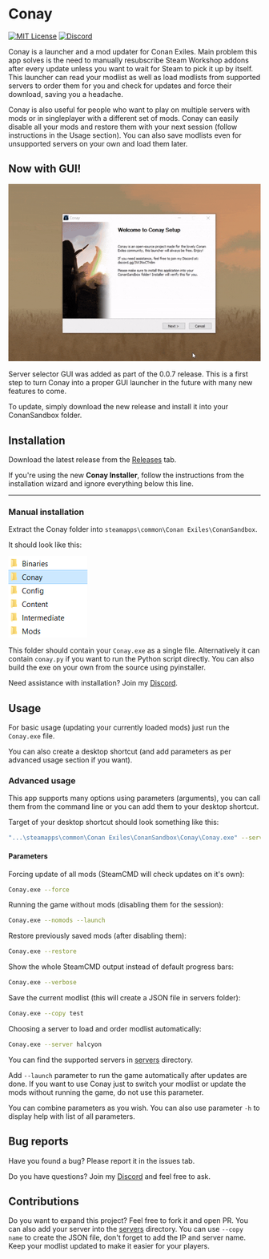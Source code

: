 # Conay

[![MIT License](https://img.shields.io/badge/License-MIT-green.svg)](https://github.com/RatajVaver/conay/blob/main/LICENSE)
[![Discord](https://img.shields.io/badge/Discord-Rataj's_Workshop-blue.svg)](https://discord.gg/3WJNxCTn8m)

Conay is a launcher and a mod updater for Conan Exiles. Main problem this app solves is the need to manually resubscribe Steam Workshop addons after every update unless you want to wait for Steam to pick it up by itself. This launcher can read your modlist as well as load modlists from supported servers to order them for you and check for updates and force their download, saving you a headache.

Conay is also useful for people who want to play on multiple servers with mods or in singleplayer with a different set of mods. Conay can easily disable all your mods and restore them with your next session (follow instructions in the Usage section). You can also save modlists even for unsupported servers on your own and load them later.

## Now with GUI!

![Conay in action](assets/preview.gif)

Server selector GUI was added as part of the 0.0.7 release. This is a first step to turn Conay into a proper GUI launcher in the future with many new features to come.

To update, simply download the new release and install it into your ConanSandbox folder.

## Installation

Download the latest release from the [Releases](https://github.com/RatajVaver/conay/releases) tab.

If you're using the new **Conay Installer**, follow the instructions from the installation wizard and ignore everything below this line.

---

### Manual installation

Extract the Conay folder into `steamapps\common\Conan Exiles\ConanSandbox`.

It should look like this:

![ConanSandbox folder](assets/readme_folder.png)

This folder should contain your `Conay.exe` as a single file.
Alternatively it can contain `conay.py` if you want to run the Python script directly.
You can also build the exe on your own from the source using pyinstaller.

Need assistance with installation? Join my [Discord](https://discord.gg/3WJNxCTn8m).

## Usage

For basic usage (updating your currently loaded mods) just run the `Conay.exe` file.

You can also create a desktop shortcut (and add parameters as per advanced usage section if you want).

### Advanced usage

This app supports many options using parameters (arguments), you can call them from the command line or you can add them to your desktop shortcut.

Target of your desktop shortcut should look something like this:
```sh
"...\steamapps\common\Conan Exiles\ConanSandbox\Conay\Conay.exe" --server halcyon --launch
```

#### Parameters

Forcing update of all mods (SteamCMD will check updates on it's own):

```sh
Conay.exe --force
```

Running the game without mods (disabling them for the session):
```sh
Conay.exe --nomods --launch
```

Restore previously saved mods (after disabling them):
```sh
Conay.exe --restore
```

Show the whole SteamCMD output instead of default progress bars:
```sh
Conay.exe --verbose
```

Save the current modlist (this will create a JSON file in servers folder):
```sh
Conay.exe --copy test
```

Choosing a server to load and order modlist automatically:

```sh
Conay.exe --server halcyon
```

You can find the supported servers in [servers](https://github.com/RatajVaver/conay/tree/main/servers) directory.

Add `--launch` parameter to run the game automatically after updates are done. If you want to use Conay just to switch your modlist or update the mods without running the game, do not use this parameter.

You can combine parameters as you wish. You can also use parameter `-h` to display help with list of all parameters.

## Bug reports

Have you found a bug? Please report it in the issues tab.

Do you have questions? Join my [Discord](https://discord.gg/3WJNxCTn8m) and feel free to ask.

## Contributions

Do you want to expand this project? Feel free to fork it and open PR. You can also add your server into the [servers](https://github.com/RatajVaver/conay/tree/main/servers) directory. You can use `--copy name` to create the JSON file, don't forget to add the IP and server name. Keep your modlist updated to make it easier for your players.